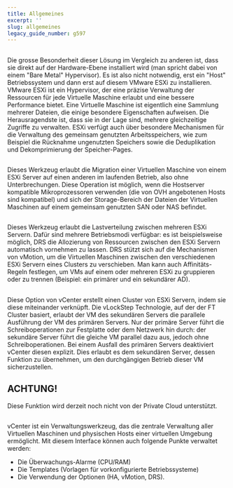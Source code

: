 ```yaml
---
title: Allgemeines
excerpt: ''
slug: allgemeines
legacy_guide_number: g597
---
```



## 
Die grosse Besonderheit dieser Lösung im Vergleich zu anderen ist, dass sie direkt auf der Hardware-Ebene installiert wird (man spricht dabei von einem "Bare Metal" Hypervisor).
Es ist also nicht notwendig, erst ein "Host" Betriebssystem und dann erst auf diesem VMware ESXi zu installieren.
VMware ESXi ist ein Hypervisor, der eine präzise Verwaltung der Ressourcen für jede Virtuelle Maschine erlaubt und eine bessere Performance bietet.
Eine Virtuelle Maschine ist eigentlich eine Sammlung mehrerer Dateien, die einige besondere Eigenschaften aufweisen. Die Herausragendste ist, dass sie in der Lage sind, mehrere gleichzeitige Zugriffe zu verwalten.
ESXi verfügt auch über besondere Mechanismen für die Verwaltung des gemeinsam genutzten Arbeitsspeichers, wie zum Beispiel die Rücknahme ungenutzten Speichers sowie die Deduplikation und Dekomprimierung der Speicher-Pages.


## 
Dieses Werkzeug erlaubt die Migration einer Virtuellen Maschine von einem ESXi Server auf einen anderen im laufenden Betrieb, also ohne Unterbrechungen. Diese Operation ist möglich, wenn die Hostserver kompatible Mikroprozessoren verwenden (die von OVH angebotenen Hosts sind kompatibel) und sich der Storage-Bereich der Dateien der Virtuellen Maschinen auf einem gemeinsam genutzten SAN oder NAS befindet.


## 
Dieses Werkzeug erlaubt die Lastverteilung zwischen mehreren ESXi Servern.
Dafür sind mehrere Betriebsmodi verfügbar: es ist beispielsweise möglich, DRS die Allozierung von Ressourcen zwischen den ESXi Servern automatisch vornehmen zu lassen.
DRS stützt sich auf die Mechanismen von vMotion, um die Virtuellen Maschinen zwischen den verschiedenen ESXi Servern eines Clusters zu verschieben. Man kann auch Affinitäts-Regeln festlegen, um VMs auf einem oder mehreren ESXi zu gruppieren oder zu trennen (Beispiel: ein primärer und ein sekundärer AD).


## 
Diese Option von vCenter erstellt einen Cluster von ESXi Servern, indem sie diese miteinander verknüpft.
Die vLockStep Technologie, auf der der FT Cluster basiert, erlaubt der VM des sekundären Servers die parallele Ausführung der VM des primären Servers. Nur der primäre Server führt die Schreiboperationen zur Festplatte oder dem Netzwerk hin durch: der sekundäre Server führt die gleiche VM parallel dazu aus, jedoch ohne Schreiboperationen.
Bei einem Ausfall des primären Servers deaktiviert vCenter diesen explizit. Dies erlaubt es dem sekundären Server, dessen Funktion zu übernehmen, um den durchgängigen Betrieb dieser VM sicherzustellen.

## ACHTUNG!
Diese Funktion wird derzeit noch nicht von der Private Cloud unterstützt.


## 
vCenter ist ein Verwaltungswerkzeug, das die zentrale Verwaltung aller Virtuellen Maschinen und physischen Hosts einer virtuellen Umgebung ermöglicht.
Mit diesem Interface können auch folgende Punkte verwaltet werden:

- Die Überwachungs-Alarme (CPU/RAM)
- Die Templates (Vorlagen für vorkonfigurierte Betriebssysteme)
- Die Verwendung der Optionen (HA, vMotion, DRS).



